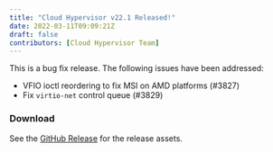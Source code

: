 ```yaml
---
title: "Cloud Hypervisor v22.1 Released!"
date: 2022-03-11T09:09:21Z
draft: false
contributors: [Cloud Hypervisor Team]
---
```

This is a bug fix release. The following issues have been addressed:

* VFIO ioctl reordering to fix MSI on AMD platforms (#3827)
* Fix `virtio-net` control queue (#3829)
### Download
 See the <a href="https://github.com/cloud-hypervisor/cloud-hypervisor/releases/tag/v22.1">GitHub Release</a> for the release assets.
